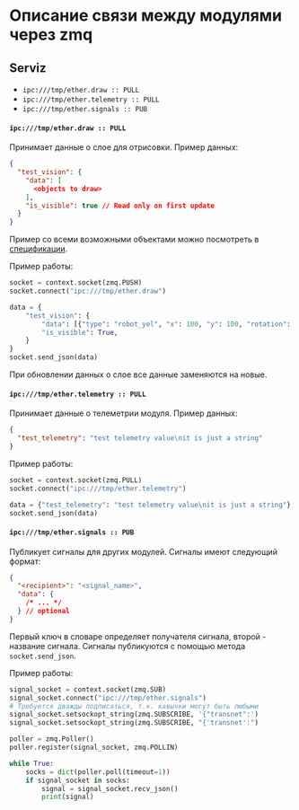 # Описание связи между модулями через zmq

## Serviz

- `ipc:///tmp/ether.draw :: PULL`
- `ipc:///tmp/ether.telemetry :: PULL`
- `ipc:///tmp/ether.signals :: PUB`

#### `ipc:///tmp/ether.draw :: PULL`

Принимает данные о слое для отрисовки. Пример данных:

```json
{
  "test_vision": {
    "data": [
      <objects to draw>
    ],
    "is_visible": true // Read only on first update
  }
}
```

Пример со всеми возможными объектами можно посмотреть в [спецификации](serviz_draw_api.md).

Пример работы:

```python
socket = context.socket(zmq.PUSH)
socket.connect("ipc:///tmp/ether.draw")

data = {
    "test_vision": {
        "data": [{"type": "robot_yel", "x": 100, "y": 100, "rotation": 0}],
        "is_visible": True,
    }
}
socket.send_json(data)
```

При обновлении данных о слое все данные заменяются на новые.

#### `ipc:///tmp/ether.telemetry :: PULL`

Принимает данные о телеметрии модуля. Пример данных:

```json
{
  "test_telemetry": "test telemetry value\nit is just a string"
}
```

Пример работы:

```python
socket = context.socket(zmq.PULL)
socket.connect("ipc:///tmp/ether.telemetry")

data = {"test_telemetry": "test telemetry value\nit is just a string"}
socket.send_json(data)
```

#### `ipc:///tmp/ether.signals :: PUB`

Публикует сигналы для других модулей. Сигналы имеют следующий формат:

```json
{
  "<recipient>": "<signal_name>",
  "data": {
    /* ... */
  } // optional
}
```

Первый ключ в словаре определяет получателя сигнала, второй - название сигнала. Сигналы публикуются с помощью метода `socket.send_json`.

Пример работы:

```python
signal_socket = context.socket(zmq.SUB)
signal_socket.connect("ipc:///tmp/ether.signals")
# Требуется дважды подписаться, т.к. кавычки могут быть любыми
signal_socket.setsockopt_string(zmq.SUBSCRIBE, '{"transnet":')
signal_socket.setsockopt_string(zmq.SUBSCRIBE, "{'transnet':")

poller = zmq.Poller()
poller.register(signal_socket, zmq.POLLIN)

while True:
    socks = dict(poller.poll(timeout=1))
    if signal_socket in socks:
        signal = signal_socket.recv_json()
        print(signal)
```
